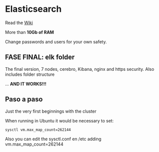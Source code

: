 # Elasticsearch

Read the  [Wiki](https://github.com/drj3ky11/Elasticsearch/wiki)

More than **10Gb of RAM**

Change passwords and users for your own safety.

## FASE FINAL: elk folder 
The final version, 7 nodes, cerebro, Kibana, nginx and https security. Also includes folder structure

... **AND IT WORKS!!!**

## Paso a paso
Just the very first beginnings with the cluster

When running in Ubuntu it would be necessary to set:

`sysctl vm.max_map_count=262144`

Also you can edit the sysctl.conf en /etc adding  vm.max_map_count=262144
